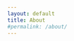 ```yaml
---
layout: default
title: About
#permalink: /about/
---
```


<div class="grid">
  <div class="grid-sizer"></div>
  <div class="grid-item"><img alt="" src="../img/gyv/dvibutis_1-1.jpg"></div>
  <div class="grid-item"><img alt="" src="../img/gyv/dvibutis_1-2.jpg"></div>
  <div class="grid-item"><img alt="" src="../img/gyv/dvibutis_1-3.jpg"></div>
  <div class="grid-item"><img alt="" src="../img/gyv/dvibutis_1-4.jpg"></div>
  <div class="grid-item"><img alt="" src="../img/gyv/namas_1-1.jpg"></div>
  <div class="grid-item"><img alt="" src="../img/gyv/namas_1-1_BW.jpg"></div>
  <div class="grid-item"><img alt="" src="../img/gyv/namas_1-2.jpg"></div>
  <div class="grid-item"><img alt="" src="../img/gyv/namas_1-2_BW.jpg"></div>
  <div class="grid-item"><img alt="" src="../img/gyv/namas_1-3.jpg"></div>
  <div class="grid-item"><img alt="" src="../img/gyv/namas_1-3_BW.jpg"></div>
  <div class="grid-item"><img alt="" src="../img/gyv/namas_2-1.jpg"></div>
  <div class="grid-item"><img alt="" src="../img/gyv/namas_2-1_BW.jpg"></div>
  <div class="grid-item"><img alt="" src="../img/gyv/namas_3-1.jpg"></div>
  <div class="grid-item"><img alt="" src="../img/gyv/namas_3-1_BW.jpg"></div>
  <div class="grid-item"><img alt="" src="../img/gyv/namas_3-2.jpg"></div>
  <div class="grid-item"><img alt="" src="../img/gyv/namas_3-2_BW.jpg"></div>
  <div class="grid-item"><img alt="" src="../img/gyv/namas_3-3.jpg"></div>
  <div class="grid-item"><img alt="" src="../img/gyv/namas_3-3_BW.jpg"></div>
  <div class="grid-item"><img alt="" src="../img/gyv/namas_3-4.jpg"></div>
  <div class="grid-item"><img alt="" src="../img/gyv/namas_3-4_BW.jpg"></div>
  <div class="grid-item"><img alt="" src="../img/gyv/namas_4-1.jpg"></div>
  <div class="grid-item"><img alt="" src="../img/gyv/namas_4-1_BW.jpg"></div>
  <div class="grid-item"><img alt="" src="../img/gyv/namas_5-1.jpg"></div>
  <div class="grid-item"><img alt="" src="../img/gyv/namas_5-1_BW.jpg"></div>
  <div class="grid-item"><img alt="" src="../img/gyv/namas_6-1.jpg"></div>
  <div class="grid-item"><img alt="" src="../img/gyv/namas_6-1_BW.jpg"></div>
  <div class="grid-item"><img alt="" src="../img/gyv/namas_7-1.jpg"></div>
  <div class="grid-item"><img alt="" src="../img/gyv/namas_7-1_BW.jpg"></div>
  <div class="grid-item"><img alt="" src="../img/gyv/namas_7-2.jpg"></div>
  <div class="grid-item"><img alt="" src="../img/gyv/namas_7-2_BW.jpg"></div>
  <div class="grid-item"><img alt="" src="../img/gyv/namas_7-3_BW.jpg"></div>
  <div class="grid-item"><img alt="" src="../img/gyv/namas_8-1.jpg"></div>
  <div class="grid-item"><img alt="" src="../img/gyv/namas_8-1_BW.jpg"></div>
  <div class="grid-item"><img alt="" src="../img/gyv/namas_8-2.jpg"></div>
  <div class="grid-item"><img alt="" src="../img/gyv/namas_8-2_BW.jpg"></div>
</div>

<script>
// vanilla JS
var msnry = new Masonry( '.grid', {
  columnWidth: '.grid-sizer',
  itemSelector: '.grid-item'
  percentPosition: true
  gutter: 10
  isFitWidth: true
});
</script>
